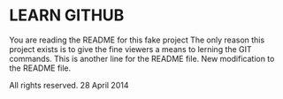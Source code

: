 # LEARN GITHUB

You are reading the README for this fake project
The only reason this project exists is to give the fine viewers a means to lerning the GIT commands.
This is another line for the README file.
New modification to the README file.

All rights reserved. 28 April 2014
